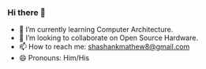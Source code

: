 ### Hi there 👋

<!--
**ShashankVM/ShashankVM** is a ✨ _special_ ✨ repository because its `README.md` (this file) appears on your GitHub profile.

Here are some ideas to get you started:

- 🔭 I’m currently working on

-->
- 🌱 I’m currently learning Computer Architecture.
- 👯 I’m looking to collaborate on Open Source Hardware.
- 📫 How to reach me: shashankmathew8@gmail.com
- 😄 Pronouns: Him/His







